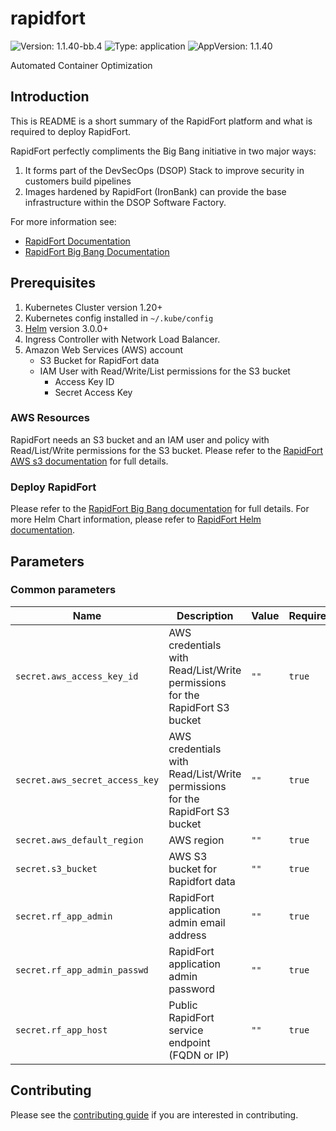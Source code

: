 # rapidfort

![Version: 1.1.40-bb.4](https://img.shields.io/badge/Version-1.1.40--bb.4-informational?style=flat-square) ![Type: application](https://img.shields.io/badge/Type-application-informational?style=flat-square) ![AppVersion: 1.1.40](https://img.shields.io/badge/AppVersion-1.1.40-informational?style=flat-square)

Automated Container Optimization

## Introduction
This is README is a short summary of the RapidFort platform and what is required to deploy RapidFort.

RapidFort perfectly compliments the Big Bang initiative in two major ways:
1. It forms part of the DevSecOps (DSOP) Stack to improve security in customers build pipelines
2. Images hardened by RapidFort (IronBank) can provide the base infrastructure within the DSOP Software Factory.

For more information see:
* [RapidFort Documentation](https://docs.rapidfort.com/)
* [RapidFort Big Bang Documentation](https://docs.rapidfort.com/federal-zone/big-bang-platform-one)


## Prerequisites
1. Kubernetes Cluster version 1.20+
2. Kubernetes config installed in `~/.kube/config`
3. [Helm](https://helm.sh/docs/intro/install/) version 3.0.0+
4. Ingress Controller with Network Load Balancer.
4. Amazon Web Services (AWS) account
    * S3 Bucket for RapidFort data
    * IAM User with Read/Write/List permissions for the S3 bucket
        * Access Key ID
        * Secret Access Key


### AWS Resources
RapidFort needs an S3 bucket and an IAM user and policy with Read/List/Write permissions for the S3 bucket.
Please refer to the [RapidFort AWS s3 documentation](https://docs.rapidfort.com/rapidfort-on-premises/rapidfort-aws-prerequisites#s3-bucket) for full details.

    
### Deploy RapidFort
Please refer to the [RapidFort Big Bang documentation](https://docs.rapidfort.com/federal-zone/big-bang-platform-one) for full details.
For more Helm Chart information, please refer to [RapidFort Helm documentation](https://docs.rapidfort.com/rapidfort-on-premises/helm-chart-aws).


## Parameters

### Common parameters

| Name                            | Description                                                                                 | Value           | Required |
| ------------------------------- | ------------------------------------------------------------------------------------------- | --------------- | -------- |
| `secret.aws_access_key_id`                        | AWS credentials with Read/List/Write permissions for the RapidFort S3 bucket                | `""`            | `true`   |
| `secret.aws_secret_access_key`                    | AWS credentials with Read/List/Write permissions for the RapidFort S3 bucket                | `""`            | `true`   |
| `secret.aws_default_region`                       | AWS region                                                                | `""`            | `true`   |
| `secret.s3_bucket`                                | AWS S3 bucket for Rapidfort data                                     | `""`            | `true`   |
| `secret.rf_app_admin`                             | RapidFort application admin email address                                 | `""`            | `true`   |
| `secret.rf_app_admin_passwd`                      | RapidFort application admin password             | `""`            | `true`   |
| `secret.rf_app_host`                              | Public RapidFort service endpoint (FQDN or IP)   | `""`            | `true`   |

## Contributing

Please see the [contributing guide](./CONTRIBUTING.md) if you are interested in contributing.
